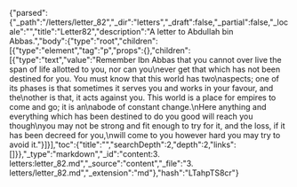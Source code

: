 {"parsed":{"_path":"/letters/letter_82","_dir":"letters","_draft":false,"_partial":false,"_locale":"","title":"Letter82","description":"A letter to Abdullah bin Abbas.","body":{"type":"root","children":[{"type":"element","tag":"p","props":{},"children":[{"type":"text","value":"Remember Ibn Abbas that you cannot over live the span of life allotted to you, nor can you\never get that which has not been destined for you. You must know that this world has two\naspects; one of its phases is that sometimes it serves you and works in your favour, and the\nother is that, it acts against you. This world is a place for empires to come and go; it is an\nabode of constant change.\nHere anything and everything which has been destined to do you good will reach you though\nyou may not be strong and fit enough to try for it, and the loss, if it has been decreed for you,\nwill come to you however hard you may try to avoid it."}]}],"toc":{"title":"","searchDepth":2,"depth":2,"links":[]}},"_type":"markdown","_id":"content:3. letters:letter_82.md","_source":"content","_file":"3. letters/letter_82.md","_extension":"md"},"hash":"LTahpTS8cr"}